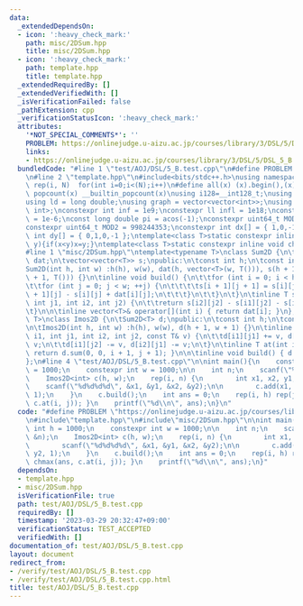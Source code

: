```yaml
---
data:
  _extendedDependsOn:
  - icon: ':heavy_check_mark:'
    path: misc/2DSum.hpp
    title: misc/2DSum.hpp
  - icon: ':heavy_check_mark:'
    path: template.hpp
    title: template.hpp
  _extendedRequiredBy: []
  _extendedVerifiedWith: []
  _isVerificationFailed: false
  _pathExtension: cpp
  _verificationStatusIcon: ':heavy_check_mark:'
  attributes:
    '*NOT_SPECIAL_COMMENTS*': ''
    PROBLEM: https://onlinejudge.u-aizu.ac.jp/courses/library/3/DSL/5/DSL_5_B
    links:
    - https://onlinejudge.u-aizu.ac.jp/courses/library/3/DSL/5/DSL_5_B
  bundledCode: "#line 1 \"test/AOJ/DSL/5_B.test.cpp\"\n#define PROBLEM \"https://onlinejudge.u-aizu.ac.jp/courses/library/3/DSL/5/DSL_5_B\"\
    \n#line 2 \"template.hpp\"\n#include<bits/stdc++.h>\nusing namespace std;\n#define\
    \ rep(i, N)  for(int i=0;i<(N);i++)\n#define all(x) (x).begin(),(x).end()\n#define\
    \ popcount(x) __builtin_popcount(x)\nusing i128=__int128_t;\nusing ll = long long;\n\
    using ld = long double;\nusing graph = vector<vector<int>>;\nusing P = pair<int,\
    \ int>;\nconstexpr int inf = 1e9;\nconstexpr ll infl = 1e18;\nconstexpr ld eps\
    \ = 1e-6;\nconst long double pi = acos(-1);\nconstexpr uint64_t MOD = 1e9 + 7;\n\
    constexpr uint64_t MOD2 = 998244353;\nconstexpr int dx[] = { 1,0,-1,0 };\nconstexpr\
    \ int dy[] = { 0,1,0,-1 };\ntemplate<class T>static constexpr inline void chmax(T&x,T\
    \ y){if(x<y)x=y;}\ntemplate<class T>static constexpr inline void chmin(T&x,T y){if(x>y)x=y;}\n\
    #line 1 \"misc/2DSum.hpp\"\ntemplate<typename T>\nclass Sum2D {\n\tvector<vector<T>>\
    \ dat;\n\tvector<vector<T>> s;\npublic:\n\tconst int h;\n\tconst int w;\n\t\n\t\
    Sum2D(int h, int w) :h(h), w(w), dat(h, vector<T>(w, T())), s(h + 1, vector<T>(w\
    \ + 1, T())) {}\n\tinline void build() {\n\t\tfor (int i = 0; i < h; ++i) {\n\t\
    \t\tfor (int j = 0; j < w; ++j) {\n\t\t\t\ts[i + 1][j + 1] = s[i][j + 1] + s[i\
    \ + 1][j] - s[i][j] + dat[i][j];\n\t\t\t}\n\t\t}\n\t}\n\tinline T sum(int i1,\
    \ int j1, int i2, int j2) {\n\t\treturn s[i2][j2] - s[i1][j2] - s[i2][j1] + s[i1][j1];\n\
    \t}\n\n\tinline vector<T>& operator[](int i) { return dat[i]; }\n};\n\n\ntemplate<typename\
    \ T>\nclass Imos2D {\n\tSum2D<T> d;\npublic:\n\tconst int h;\n\tconst int w;\n\
    \n\tImos2D(int h, int w) :h(h), w(w), d(h + 1, w + 1) {}\n\tinline void add(int\
    \ i1, int j1, int i2, int j2, const T& v) {\n\t\td[i1][j1] += v, d[i2][j2] +=\
    \ v;\n\t\td[i1][j2] -= v, d[i2][j1] -= v;\n\t}\n\tinline T at(int i, int j) {\
    \ return d.sum(0, 0, i + 1, j + 1); }\n\n\tinline void build() { d.build(); }\n\
    };\n#line 4 \"test/AOJ/DSL/5_B.test.cpp\"\n\nint main(){\n    constexpr int h\
    \ = 1000;\n    constexpr int w = 1000;\n\n    int n;\n    scanf(\"%d\", &n);\n\
    \    Imos2D<int> c(h, w);\n    rep(i, n) {\n        int x1, x2, y1, y2;\n    \
    \    scanf(\"%d%d%d%d\", &x1, &y1, &x2, &y2);\n\n        c.add(x1, y1, x2, y2,\
    \ 1);\n    }\n    c.build();\n    int ans = 0;\n    rep(i, h) rep(j, w) { chmax(ans,\
    \ c.at(i, j)); }\n    printf(\"%d\\n\", ans);\n}\n"
  code: "#define PROBLEM \"https://onlinejudge.u-aizu.ac.jp/courses/library/3/DSL/5/DSL_5_B\"\
    \n#include\"template.hpp\"\n#include\"misc/2DSum.hpp\"\n\nint main(){\n    constexpr\
    \ int h = 1000;\n    constexpr int w = 1000;\n\n    int n;\n    scanf(\"%d\",\
    \ &n);\n    Imos2D<int> c(h, w);\n    rep(i, n) {\n        int x1, x2, y1, y2;\n\
    \        scanf(\"%d%d%d%d\", &x1, &y1, &x2, &y2);\n\n        c.add(x1, y1, x2,\
    \ y2, 1);\n    }\n    c.build();\n    int ans = 0;\n    rep(i, h) rep(j, w) {\
    \ chmax(ans, c.at(i, j)); }\n    printf(\"%d\\n\", ans);\n}"
  dependsOn:
  - template.hpp
  - misc/2DSum.hpp
  isVerificationFile: true
  path: test/AOJ/DSL/5_B.test.cpp
  requiredBy: []
  timestamp: '2023-03-29 20:32:47+09:00'
  verificationStatus: TEST_ACCEPTED
  verifiedWith: []
documentation_of: test/AOJ/DSL/5_B.test.cpp
layout: document
redirect_from:
- /verify/test/AOJ/DSL/5_B.test.cpp
- /verify/test/AOJ/DSL/5_B.test.cpp.html
title: test/AOJ/DSL/5_B.test.cpp
---
```

